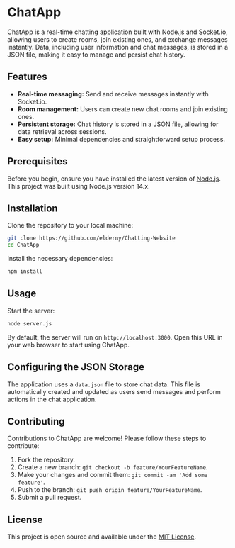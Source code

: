 
# ChatApp

ChatApp is a real-time chatting application built with Node.js and Socket.io, allowing users to create rooms, join existing ones, and exchange messages instantly. Data, including user information and chat messages, is stored in a JSON file, making it easy to manage and persist chat history.

## Features

- **Real-time messaging:** Send and receive messages instantly with Socket.io.
- **Room management:** Users can create new chat rooms and join existing ones.
- **Persistent storage:** Chat history is stored in a JSON file, allowing for data retrieval across sessions.
- **Easy setup:** Minimal dependencies and straightforward setup process.

## Prerequisites

Before you begin, ensure you have installed the latest version of [Node.js](https://nodejs.org/). This project was built using Node.js version 14.x.

## Installation

Clone the repository to your local machine:

```bash
git clone https://github.com/elderny/Chatting-Website
cd ChatApp
```

Install the necessary dependencies:

```bash
npm install
```

## Usage

Start the server:

```bash
node server.js
```

By default, the server will run on `http://localhost:3000`. Open this URL in your web browser to start using ChatApp.

## Configuring the JSON Storage

The application uses a `data.json` file to store chat data. This file is automatically created and updated as users send messages and perform actions in the chat application.

## Contributing

Contributions to ChatApp are welcome! Please follow these steps to contribute:

1. Fork the repository.
2. Create a new branch: `git checkout -b feature/YourFeatureName`.
3. Make your changes and commit them: `git commit -am 'Add some feature'`.
4. Push to the branch: `git push origin feature/YourFeatureName`.
5. Submit a pull request.

## License

This project is open source and available under the [MIT License](LICENSE).
